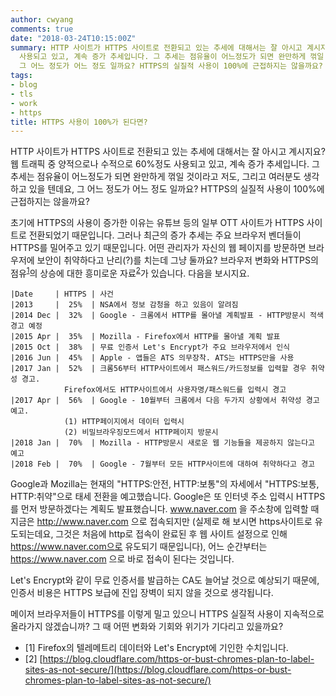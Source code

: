```yaml
---
author: cwyang
comments: true
date: "2018-03-24T10:15:00Z"
summary: HTTP 사이트가 HTTPS 사이트로 전환되고 있는 추세에 대해서는 잘 아시고 계시지요? 웹 트래픽 중 양적으로나 수적으로 60%정도
  사용되고 있고, 계속 증가 추세입니다. 그 추세는 점유율이 어느정도가 되면 완만하게 꺾일 것이라고 저도, 그리고 여러분도 생각하고 있을 텐데요,
  그 어느 정도가 어느 정도 일까요? HTTPS의 실질적 사용이 100%에 근접하지는 않을까요?
tags:
- blog
- tls
- work
- https
title: HTTPS 사용이 100%가 된다면?
---
```

HTTP 사이트가 HTTPS 사이트로 전환되고 있는 추세에 대해서는 잘 아시고 계시지요? 웹 트래픽 중 양적으로나 수적으로 60%정도 사용되고 있고, 계속 증가 추세입니다. 그 추세는 점유율이 어느정도가 되면 완만하게 꺾일 것이라고 저도, 그리고 여러분도 생각하고 있을 텐데요, 그 어느 정도가 어느 정도 일까요? HTTPS의 실질적 사용이 100%에 근접하지는 않을까요?

초기에 HTTPS의 사용이 증가한 이유는 유튜브 등의 일부 OTT 사이트가 HTTPS 사이트로 전환되었기 때문입니다. 그러나 최근의 증가 추세는 주요 브라우저 벤더들이 HTTPS를 밀어주고 있기 때문입니다. 어떤 관리자가 자신의 웹 페이지를 방문하면 브라우저에 보안이 취약하다고 난리(?)를 치는데 그냥 둘까요? 브라우저 변화와 HTTPS의 점유<sup>[1](#footnote1)</sup>의 상승에 대한 흥미로운 자료<sup>[2](#footnote2)</sup>가 있습니다. 다음을 보시지요.

	|Date     | HTTPS | 사건
	|2013     |  25%  | NSA에서 정보 감청을 하고 있음이 알려짐
	|2014 Dec |  32%  | Google - 크롬에서 HTTP를 몰아낼 계획발표 - HTTP방문시 적색경고 예정
	|2015 Apr |  35%  | Mozilla - Firefox에서 HTTP를 몰아낼 계획 발표
	|2015 Oct |  38%  | 무료 인증서 Let's Encrypt가 주요 브라우저에서 인식
	|2016 Jun |  45%  | Apple - 앱들은 ATS 의무장착. ATS는 HTTPS만을 사용
	|2017 Jan |  52%  | 크롬56부터 HTTP사이트에서 패스워드/카드정보를 입력할 경우 취약성 경고.  
			    Firefox에서도 HTTP사이트에서 사용자명/패스워드를 입력시 경고
	|2017 Apr |  56%  | Google - 10월부터 크롬에서 다음 두가지 상황에서 취약성 경고 예고.  
			    (1) HTTP페이지에서 데이터 입력시 
			    (2) 비밀브라우징모드에서 HTTP페이지 방문시
	|2018 Jan |  70%  | Mozilla - HTTP방문시 새로운 웹 기능들을 제공하지 않는다고 예고
	|2018 Feb |  70%  | Google - 7월부터 모든 HTTP사이트에 대하여 취약하다고 경고

Google과 Mozilla는 현재의 "HTTPS:안전, HTTP:보통"의 자세에서 "HTTPS:보통, HTTP:취약"으로 태세 전환을 예고했습니다. Google은 또 인터넷 주소 입력시 HTTPS를 먼저 방문하겠다는 계획도 발표했습니다. www.naver.com 을 주소창에 입력할 때 지금은 http://www.naver.com 으로 접속되지만 (실제로 해 보시면 https사이트로 유도되는데요, 그것은 처음에 http로 접속이 완료된 후 웹 사이트 설정으로 인해 https://www.naver.com으로 유도되기 때문입니다), 어느 순간부터는 https://www.naver.com 으로 바로 접속이 된다는 것입니다. 

Let's Encrypt와 같이 무료 인증서를 발급하는 CA도 늘어날 것으로 예상되기 때문에, 인증서 비용은 HTTPS 보급에 진입 장벽이 되지 않을 것으로 생각됩니다.

메이저 브라우저들이 HTTPS를 이렇게 밀고 있으니 HTTPS 실질적 사용이 지속적으로 올라가지 않겠습니까? 그 때 어떤 변화와 기회와 위기가 기다리고 있을까요? 

* <a id="footnote1">[1]</a> Firefox의 텔레메트리 데이터와 Let's Encrypt에 기인한 수치입니다.
* <a id="footnote2">[2]</a> [https://blog.cloudflare.com/https-or-bust-chromes-plan-to-label-sites-as-not-secure/](https://blog.cloudflare.com/https-or-bust-chromes-plan-to-label-sites-as-not-secure/)
